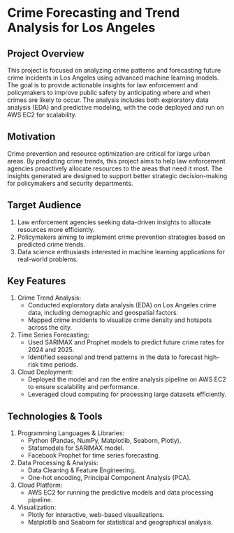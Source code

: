 # Crime Forecasting and Trend Analysis for Los Angeles


## Project Overview
This project is focused on analyzing crime patterns and forecasting future crime incidents in Los Angeles using advanced machine learning models. The goal is to provide actionable insights for law enforcement and policymakers to improve public safety by anticipating where and when crimes are likely to occur. The analysis includes both exploratory data analysis (EDA) and predictive modeling, with the code deployed and run on AWS EC2 for scalability.

## Motivation
Crime prevention and resource optimization are critical for large urban areas. By predicting crime trends, this project aims to help law enforcement agencies proactively allocate resources to the areas that need it most. The insights generated are designed to support better strategic decision-making for policymakers and security departments.

## Target Audience
1. Law enforcement agencies seeking data-driven insights to allocate resources more efficiently.
2. Policymakers aiming to implement crime prevention strategies based on predicted crime trends.
3. Data science enthusiasts interested in machine learning applications for real-world problems.

## Key Features
1. Crime Trend Analysis:
   - Conducted exploratory data analysis (EDA) on Los Angeles crime data, including demographic and geospatial factors.
   - Mapped crime incidents to visualize crime density and hotspots across the city.
2. Time Series Forecasting:
   - Used SARIMAX and Prophet models to predict future crime rates for 2024 and 2025.
   - Identified seasonal and trend patterns in the data to forecast high-risk time periods.
3. Cloud Deployment:
   - Deployed the model and ran the entire analysis pipeline on AWS EC2 to ensure scalability and performance.
   - Leveraged cloud computing for processing large datasets efficiently.

## Technologies & Tools
1. Programming Languages & Libraries:
   - Python (Pandas, NumPy, Matplotlib, Seaborn, Plotly).
   - Statsmodels for SARIMAX model.
   - Facebook Prophet for time series forecasting.
2. Data Processing & Analysis:
   - Data Cleaning & Feature Engineering.
   - One-hot encoding, Principal Component Analysis (PCA).
3. Cloud Platform:
   - AWS EC2 for running the predictive models and data processing pipeline.
4. Visualization:
   - Plotly for interactive, web-based visualizations.
   - Matplotlib and Seaborn for statistical and geographical analysis.


